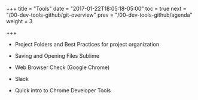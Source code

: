 +++
title = "Tools"
date = "2017-01-22T18:05:18-05:00"
toc = true
next = "/00-dev-tools-github/git-overview"
prev = "/00-dev-tools-github/agenda"
weight = 3

+++

- Project Folders and Best Practices for project organization

- Saving and Opening Files Sublime

- Web Browser Check (Google Chrome)

- Slack

- Quick intro to Chrome Developer Tools
